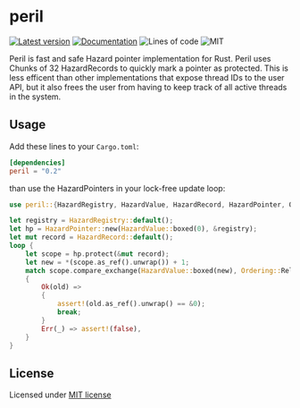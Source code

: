 # peril
[![Latest version](https://img.shields.io/crates/v/peril.svg)](https://crates.io/crates/peril)
[![Documentation](https://docs.rs/peril/badge.svg)](https://docs.rs/peril)
![Lines of code](https://tokei.rs/b1/github/junkerjorg/peril)
![MIT](https://img.shields.io/badge/license-MIT-blue.svg)

Peril is fast and safe Hazard pointer implementation for Rust. 
Peril uses Chunks of 32 HazardRecords to quickly mark a pointer as protected.
This is less efficent than other implementations that expose thread IDs to the user API, 
but it also frees the user from having to keep track of all active threads in the system. 

## Usage

Add these lines to your `Cargo.toml`:

```toml
[dependencies]
peril = "0.2"
```

than use the HazardPointers in your lock-free update loop:

```rust
use peril::{HazardRegistry, HazardValue, HazardRecord, HazardPointer, Ordering};

let registry = HazardRegistry::default();
let hp = HazardPointer::new(HazardValue::boxed(0), &registry);
let mut record = HazardRecord::default();
loop {
    let scope = hp.protect(&mut record);
    let new = *(scope.as_ref().unwrap()) + 1;
    match scope.compare_exchange(HazardValue::boxed(new), Ordering::Relaxed, Ordering::Relaxed)
    {
        Ok(old) =>
        {
            assert!(old.as_ref().unwrap() == &0);
            break;
        }
        Err(_) => assert!(false),
    }
}
```
 
## License

Licensed under [MIT license](http://opensource.org/licenses/MIT)
